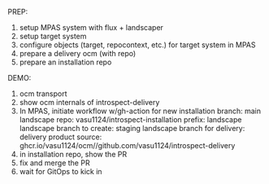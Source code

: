 PREP:
1. setup MPAS system with flux + landscaper
2. setup target system
3. configure objects (target, repocontext, etc.) for target system in MPAS
4. prepare a delivery ocm (with repo)
5. prepare an installation repo


DEMO:
1. ocm transport
2. show ocm internals of introspect-delivery 
3. In MPAS, initiate workflow w/gh-action for new installation
branch: main
landscape repo: vasu1124/introspect-installation
prefix: landscape
landscape branch to create: staging
landscape branch for delivery: delivery
product source: ghcr.io/vasu1124/ocm//github.com/vasu1124/introspect-delivery
4. in installation repo, show the PR
5. fix and merge the PR
6. wait for GitOps to kick in







